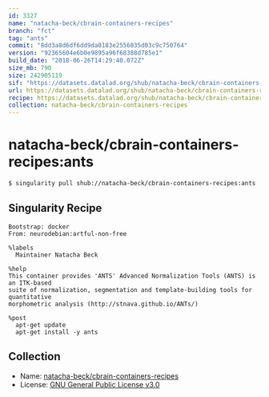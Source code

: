 ```yaml
---
id: 3327
name: "natacha-beck/cbrain-containers-recipes"
branch: "fct"
tag: "ants"
commit: "8dd3a8d6df6dd9da0183e2556035d03c9c750764"
version: "92365604e6b0e9895a96f68388d785e1"
build_date: "2018-06-26T14:29:40.072Z"
size_mb: 790
size: 242905119
sif: "https://datasets.datalad.org/shub/natacha-beck/cbrain-containers-recipes/ants/2018-06-26-8dd3a8d6-92365604/92365604e6b0e9895a96f68388d785e1.simg"
url: https://datasets.datalad.org/shub/natacha-beck/cbrain-containers-recipes/ants/2018-06-26-8dd3a8d6-92365604/
recipe: https://datasets.datalad.org/shub/natacha-beck/cbrain-containers-recipes/ants/2018-06-26-8dd3a8d6-92365604/Singularity
collection: natacha-beck/cbrain-containers-recipes
---
```


# natacha-beck/cbrain-containers-recipes:ants

```bash
$ singularity pull shub://natacha-beck/cbrain-containers-recipes:ants
```

## Singularity Recipe

```singularity
Bootstrap: docker
From: neurodebian:artful-non-free

%labels
  Maintainer Natacha Beck

%help
This container provides 'ANTS' Advanced Normalization Tools (ANTS) is an ITK-based 
suite of normalization, segmentation and template-building tools for quantitative 
morphometric analysis (http://stnava.github.io/ANTs/) 

%post
  apt-get update
  apt-get install -y ants
```

## Collection

 - Name: [natacha-beck/cbrain-containers-recipes](https://github.com/natacha-beck/cbrain-containers-recipes)
 - License: [GNU General Public License v3.0](https://api.github.com/licenses/gpl-3.0)

